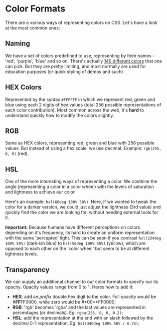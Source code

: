# Color Formats

There are a various ways of representing colors on CSS. Let's have a look at the most common ones:

## Naming

We have a set of colors predefined to use, representing by their names - 'red', 'purple', 'blue' and so on. There's actually [140 different colors](https://www.w3schools.com/tags/ref_colornames.asp) that one can pick. But they are pretty limiting, and most normally are used for education purposes (or quick styling of demos and such)

## HEX Colors

Represented by the syntax `#FFFFFF` in which we represent red, green and blue using each 2 digits of hex values (total 256 possible representations of each color contribution). Most common across the web, it's **hard** to understand quickly how to modify the colors slightly.

## RGB

Same as HEX colors, representing red, green and blue with 256 possible values. But instead of using a hex scale, we use decimal. Example: `rgb(255, 0, 0)` (red).

## HSL

One of the more interesting ways of representing a color. We combine the angle (representing a color in a color wheel) with the levels of saturation and lightness to achieve our color.

Here's an example: `hsl(60deg 100% 50%)`. Here, if we wanted to tweak the color for a darker version, we could just adjust the lightness (3rd value) and quickly find the color we are looking for, without needing external tools for it.

**Important:** Because humans have different perceptions on colors depending on it's frequency, its hard to create an uniform representation with the same 'percepted' light. This can be seen if you contrast `hsl(234deg 100% 50%)` (dark-ish blue) to `hsl(50deg 100% 50%)` (yellow), which are opposed to each other on the 'color wheel' but seem to be at different lightness levels.


## Transparency

We can supply an additional channel to our color formats to specify our its opacity. Opacity values range from 0 to 1. Heres how to add it:

* **HEX**: add an *prefix* double hex digit to the color. Full opacity would be #**FF**FF0000, while zero would be #*00**FF0000;
* **RGB**: 'rgb' becomes 'rgba' and the last values are represented in percentages (or decimals). Eg: `rgba(255, 0, 0, 0.2)`;
* **HSL**: add the representation at the end with an slash followed by the decimal 0-1 representation. Eg: `hsl(340deg 100% 50% / 0.75)`;
